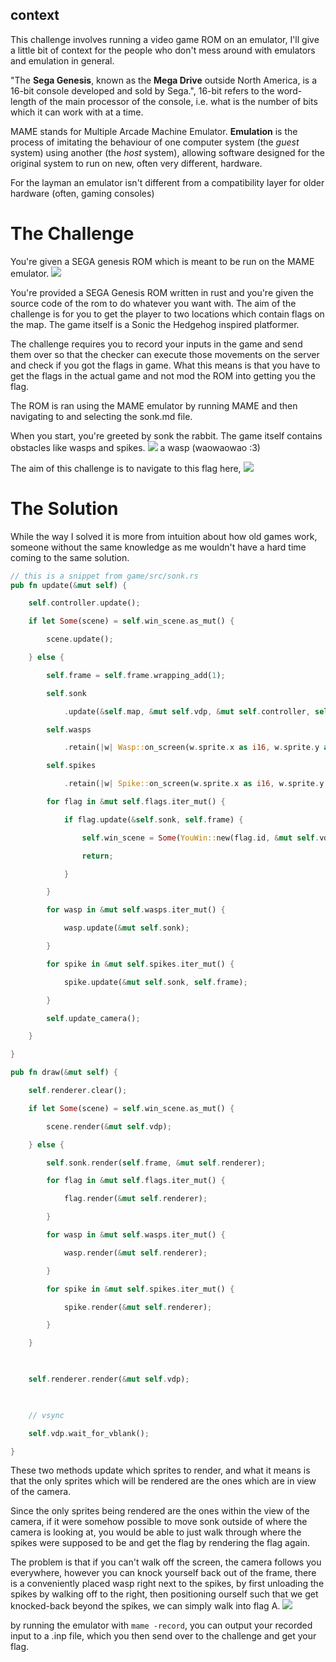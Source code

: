 ## context

This challenge involves running a video game ROM on an emulator, I'll give a little bit of context for the people who don't mess around with emulators and emulation in general.

"The **Sega Genesis**, known as the **Mega Drive** outside North America, is a 16-bit console developed and sold by Sega.", 16-bit refers to the word-length of the main processor of the console, i.e. what is the number of bits which it can work with at a time.

MAME stands for Multiple Arcade Machine Emulator. **Emulation** is the process of imitating the behaviour of one computer system (the _guest_ system) using another (the _host_ system), allowing software designed for the original system to run on new, often very different, hardware.

For the layman an emulator isn't different from a compatibility layer for older hardware (often, gaming consoles)
# The Challenge
You're given a SEGA genesis ROM which is meant to be run on the MAME emulator.
![](attachments/Pasted%20image%2020250722132035.png)

You're provided a SEGA Genesis ROM written in rust and you're given the source code of the rom to do whatever you want with. The aim of the challenge is for you to get the player to two locations which contain flags on the map. The game itself is a Sonic the Hedgehog inspired platformer.

The challenge requires you to record your inputs in the game and send them over so that the checker can execute those movements on the server and check if you got the flags in game. What this means is that you have to get the flags in the actual game and not mod the ROM into getting you the flag.

The ROM is ran using the MAME emulator by running MAME and then navigating to and selecting the sonk.md file.

When you start, you're greeted by sonk the rabbit. The game itself contains obstacles like wasps and spikes.
![](attachments/Pasted%20image%2020250723115636.png) 
a wasp (waowaowao :3)

The aim of this challenge is to navigate to this flag here, 
![](attachments/Pasted%20image%2020250723115441.png)

# The Solution

While the way I solved it is more from intuition about how old games work, someone without the same knowledge as me wouldn't have a hard time coming to the same solution.

```rust
// this is a snippet from game/src/sonk.rs
pub fn update(&mut self) {

    self.controller.update();

    if let Some(scene) = self.win_scene.as_mut() {

        scene.update();

    } else {

        self.frame = self.frame.wrapping_add(1);

        self.sonk

            .update(&self.map, &mut self.vdp, &mut self.controller, self.frame);

        self.wasps

            .retain(|w| Wasp::on_screen(w.sprite.x as i16, w.sprite.y as i16));

        self.spikes

            .retain(|w| Spike::on_screen(w.sprite.x as i16, w.sprite.y as i16));

        for flag in &mut self.flags.iter_mut() {

            if flag.update(&self.sonk, self.frame) {

                self.win_scene = Some(YouWin::new(flag.id, &mut self.vdp));

                return;

            }

        }

        for wasp in &mut self.wasps.iter_mut() {

            wasp.update(&mut self.sonk);

        }

        for spike in &mut self.spikes.iter_mut() {

            spike.update(&mut self.sonk, self.frame);

        }

        self.update_camera();

    }

}

pub fn draw(&mut self) {

    self.renderer.clear();

    if let Some(scene) = self.win_scene.as_mut() {

        scene.render(&mut self.vdp);

    } else {

        self.sonk.render(self.frame, &mut self.renderer);

        for flag in &mut self.flags.iter_mut() {

            flag.render(&mut self.renderer);

        }

        for wasp in &mut self.wasps.iter_mut() {

            wasp.render(&mut self.renderer);

        }

        for spike in &mut self.spikes.iter_mut() {

            spike.render(&mut self.renderer);

        }

    }

  

    self.renderer.render(&mut self.vdp);

  

    // vsync

    self.vdp.wait_for_vblank();

}
```

These two methods update which sprites to render, and what it means is that the only sprites which will be rendered are the ones which are in view of the camera.

Since the only sprites being rendered are the ones within the view of the camera, if it were somehow possible to move sonk outside of where the camera is looking at, you would be able to just walk through where the spikes were supposed to be and get the flag by rendering the flag again.

The problem is that if you can't walk off the screen, the camera follows you everywhere, however you can knock yourself back out of the frame, there is a conveniently placed wasp right next to the spikes, by first unloading the spikes by walking off to the right, then positioning ourself such that we get knocked-back beyond the spikes, we can simply walk into flag A.
![](attachments/solngif.gif)

by running the emulator with `mame -record`, you can output your recorded input to a .inp file, which you then send over to the challenge and get your flag.
